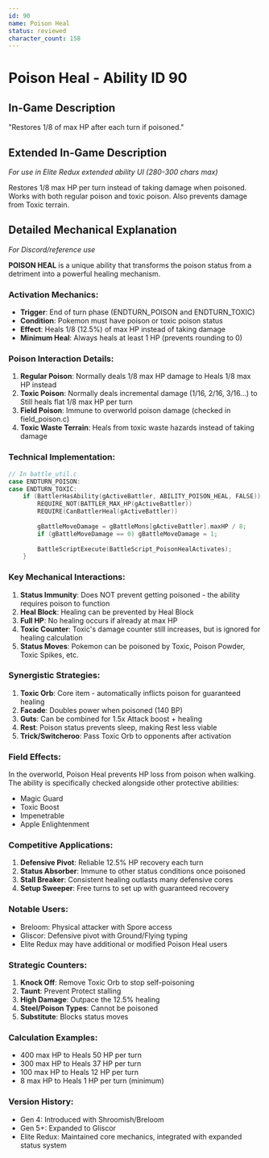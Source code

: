 ```yaml
---
id: 90
name: Poison Heal
status: reviewed
character_count: 158
---
```


# Poison Heal - Ability ID 90

## In-Game Description
"Restores 1/8 of max HP after each turn if poisoned."

## Extended In-Game Description
*For use in Elite Redux extended ability UI (280-300 chars max)*

Restores 1/8 max HP per turn instead of taking damage when poisoned. Works with both regular poison and toxic poison. Also prevents damage from Toxic terrain.

## Detailed Mechanical Explanation
*For Discord/reference use*

**POISON HEAL** is a unique ability that transforms the poison status from a detriment into a powerful healing mechanism.

### Activation Mechanics:
- **Trigger**: End of turn phase (ENDTURN_POISON and ENDTURN_TOXIC)
- **Condition**: Pokemon must have poison or toxic poison status
- **Effect**: Heals 1/8 (12.5%) of max HP instead of taking damage
- **Minimum Heal**: Always heals at least 1 HP (prevents rounding to 0)

### Poison Interaction Details:
1. **Regular Poison**: Normally deals 1/8 max HP damage to Heals 1/8 max HP instead
2. **Toxic Poison**: Normally deals incremental damage (1/16, 2/16, 3/16...) to Still heals flat 1/8 max HP per turn
3. **Field Poison**: Immune to overworld poison damage (checked in field_poison.c)
4. **Toxic Waste Terrain**: Heals from toxic waste hazards instead of taking damage

### Technical Implementation:
```c
// In battle_util.c
case ENDTURN_POISON:
case ENDTURN_TOXIC:
    if (BattlerHasAbility(gActiveBattler, ABILITY_POISON_HEAL, FALSE)) {
        REQUIRE_NOT(BATTLER_MAX_HP(gActiveBattler))
        REQUIRE(CanBattlerHeal(gActiveBattler))
        
        gBattleMoveDamage = gBattleMons[gActiveBattler].maxHP / 8;
        if (gBattleMoveDamage == 0) gBattleMoveDamage = 1;
        
        BattleScriptExecute(BattleScript_PoisonHealActivates);
    }
```

### Key Mechanical Interactions:
1. **Status Immunity**: Does NOT prevent getting poisoned - the ability requires poison to function
2. **Heal Block**: Healing can be prevented by Heal Block
3. **Full HP**: No healing occurs if already at max HP
4. **Toxic Counter**: Toxic's damage counter still increases, but is ignored for healing calculation
5. **Status Moves**: Pokemon can be poisoned by Toxic, Poison Powder, Toxic Spikes, etc.

### Synergistic Strategies:
1. **Toxic Orb**: Core item - automatically inflicts poison for guaranteed healing
2. **Facade**: Doubles power when poisoned (140 BP)
3. **Guts**: Can be combined for 1.5x Attack boost + healing
4. **Rest**: Poison status prevents sleep, making Rest less viable
5. **Trick/Switcheroo**: Pass Toxic Orb to opponents after activation

### Field Effects:
In the overworld, Poison Heal prevents HP loss from poison when walking. The ability is specifically checked alongside other protective abilities:
- Magic Guard
- Toxic Boost
- Impenetrable
- Apple Enlightenment

### Competitive Applications:
1. **Defensive Pivot**: Reliable 12.5% HP recovery each turn
2. **Status Absorber**: Immune to other status conditions once poisoned
3. **Stall Breaker**: Consistent healing outlasts many defensive cores
4. **Setup Sweeper**: Free turns to set up with guaranteed recovery

### Notable Users:
- Breloom: Physical attacker with Spore access
- Gliscor: Defensive pivot with Ground/Flying typing
- Elite Redux may have additional or modified Poison Heal users

### Strategic Counters:
1. **Knock Off**: Remove Toxic Orb to stop self-poisoning
2. **Taunt**: Prevent Protect stalling
3. **High Damage**: Outpace the 12.5% healing
4. **Steel/Poison Types**: Cannot be poisoned
5. **Substitute**: Blocks status moves

### Calculation Examples:
- 400 max HP to Heals 50 HP per turn
- 300 max HP to Heals 37 HP per turn
- 100 max HP to Heals 12 HP per turn
- 8 max HP to Heals 1 HP per turn (minimum)

### Version History:
- Gen 4: Introduced with Shroomish/Breloom
- Gen 5+: Expanded to Gliscor
- Elite Redux: Maintained core mechanics, integrated with expanded status system